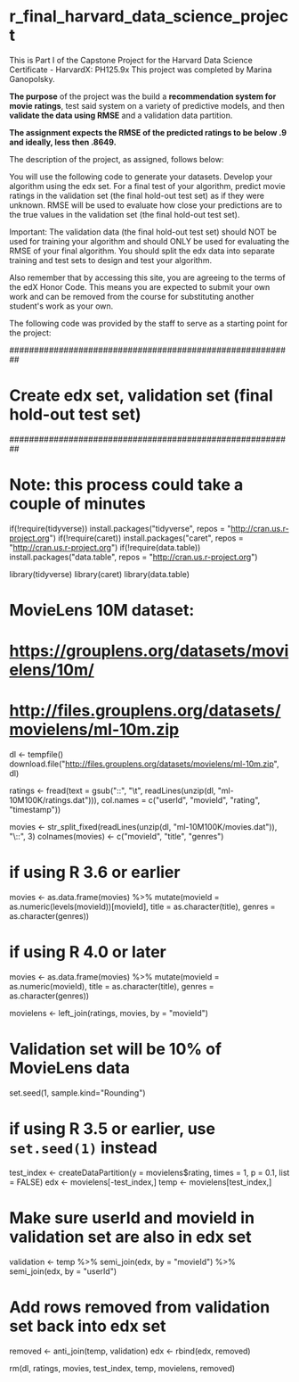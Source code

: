 # r_final_harvard_data_science_project
This is Part I of the Capstone Project for the Harvard Data Science Certificate - HarvardX: PH125.9x
This project was completed by Marina Ganopolsky.

**The purpose** of the project was the build a **recommendation system for movie ratings**, test said system on a variety of predictive models, and then **validate the data using RMSE** and a validation data partition. 

**The assignment expects the RMSE of the predicted ratings to be below .9 and ideally, less then .8649.**

The description of the project, as assigned, follows below:
>>>>>>>>>>>>>>>>>>>>>>>>>>>>>>>>>>>>>>>>>>
You will use the following code to generate your datasets. Develop your algorithm using the edx set. For a final test of your algorithm, predict movie ratings in the validation set (the final hold-out test set) as if they were unknown. RMSE will be used to evaluate how close your predictions are to the true values in the validation set (the final hold-out test set).

Important: The validation data (the final hold-out test set) should NOT be used for training your algorithm and should ONLY be used for evaluating the RMSE of your final algorithm. You should split the edx data into separate training and test sets to design and test your algorithm.

Also remember that by accessing this site, you are agreeing to the terms of the edX Honor Code. This means you are expected to submit your own work and can be removed from the course for substituting another student's work as your own.

>>>>>>>>>>>>>>>>>>>>>>>>>>>>>>>>>>>>>>>>>>

The following code was provided by the staff to serve as a starting point for the project:

##########################################################
# Create edx set, validation set (final hold-out test set)
##########################################################

# Note: this process could take a couple of minutes

if(!require(tidyverse)) install.packages("tidyverse", repos = "http://cran.us.r-project.org")
if(!require(caret)) install.packages("caret", repos = "http://cran.us.r-project.org")
if(!require(data.table)) install.packages("data.table", repos = "http://cran.us.r-project.org")

library(tidyverse)
library(caret)
library(data.table)

# MovieLens 10M dataset:
# https://grouplens.org/datasets/movielens/10m/
# http://files.grouplens.org/datasets/movielens/ml-10m.zip

dl <- tempfile()
download.file("http://files.grouplens.org/datasets/movielens/ml-10m.zip", dl)

ratings <- fread(text = gsub("::", "\t", readLines(unzip(dl, "ml-10M100K/ratings.dat"))),
                 col.names = c("userId", "movieId", "rating", "timestamp"))

movies <- str_split_fixed(readLines(unzip(dl, "ml-10M100K/movies.dat")), "\\::", 3)
colnames(movies) <- c("movieId", "title", "genres")

# if using R 3.6 or earlier
movies <- as.data.frame(movies) %>% mutate(movieId = as.numeric(levels(movieId))[movieId],
                                            title = as.character(title),
                                            genres = as.character(genres))
# if using R 4.0 or later
movies <- as.data.frame(movies) %>% mutate(movieId = as.numeric(movieId),
                                            title = as.character(title),
                                            genres = as.character(genres))

movielens <- left_join(ratings, movies, by = "movieId")

# Validation set will be 10% of MovieLens data
set.seed(1, sample.kind="Rounding")
# if using R 3.5 or earlier, use `set.seed(1)` instead
test_index <- createDataPartition(y = movielens$rating, times = 1, p = 0.1, list = FALSE)
edx <- movielens[-test_index,]
temp <- movielens[test_index,]

# Make sure userId and movieId in validation set are also in edx set
validation <- temp %>% 
      semi_join(edx, by = "movieId") %>%
      semi_join(edx, by = "userId")

# Add rows removed from validation set back into edx set
removed <- anti_join(temp, validation)
edx <- rbind(edx, removed)

rm(dl, ratings, movies, test_index, temp, movielens, removed)
